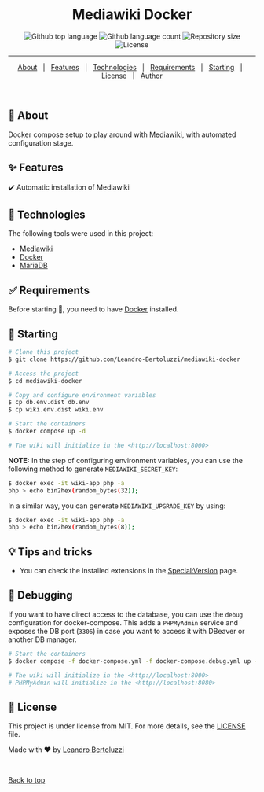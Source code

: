 <h1 align="center">Mediawiki Docker</h1>

<p align="center">
  <img alt="Github top language" src="https://img.shields.io/github/languages/top/Leandro-Bertoluzzi/mediawiki-docker?color=56BEB8">

  <img alt="Github language count" src="https://img.shields.io/github/languages/count/Leandro-Bertoluzzi/mediawiki-docker?color=56BEB8">

  <img alt="Repository size" src="https://img.shields.io/github/repo-size/Leandro-Bertoluzzi/mediawiki-docker?color=56BEB8">

  <img alt="License" src="https://img.shields.io/github/license/Leandro-Bertoluzzi/mediawiki-docker?color=56BEB8">
</p>

<hr>

<p align="center">
  <a href="#dart-about">About</a> &#xa0; | &#xa0; 
  <a href="#sparkles-features">Features</a> &#xa0; | &#xa0;
  <a href="#rocket-technologies">Technologies</a> &#xa0; | &#xa0;
  <a href="#white_check_mark-requirements">Requirements</a> &#xa0; | &#xa0;
  <a href="#checkered_flag-starting">Starting</a> &#xa0; | &#xa0;
  <a href="#memo-license">License</a> &#xa0; | &#xa0;
  <a href="https://github.com/Leandro-Bertoluzzi" target="_blank">Author</a>
</p>

<br>

## :dart: About
Docker compose setup to play around with [Mediawiki](https://www.mediawiki.org/wiki/MediaWiki), with automated configuration stage.

## :sparkles: Features
:heavy_check_mark: Automatic installation of Mediawiki 

## :rocket: Technologies
The following tools were used in this project:

- [Mediawiki](https://www.mediawiki.org/wiki/MediaWiki)
- [Docker](https://www.docker.com/)
- [MariaDB](https://mariadb.org/ )

## :white_check_mark: Requirements
Before starting :checkered_flag:, you need to have [Docker](https://www.docker.com/) installed.

## :checkered_flag: Starting
```bash
# Clone this project
$ git clone https://github.com/Leandro-Bertoluzzi/mediawiki-docker

# Access the project
$ cd mediawiki-docker

# Copy and configure environment variables
$ cp db.env.dist db.env
$ cp wiki.env.dist wiki.env

# Start the containers
$ docker compose up -d

# The wiki will initialize in the <http://localhost:8000>
```

**NOTE:** In the step of configuring environment variables, you can use the following method to generate `MEDIAWIKI_SECRET_KEY`:

```bash
$ docker exec -it wiki-app php -a
php > echo bin2hex(random_bytes(32));
```

In a similar way, you can generate `MEDIAWIKI_UPGRADE_KEY` by using:

```bash
$ docker exec -it wiki-app php -a
php > echo bin2hex(random_bytes(8));
```

## :bulb: Tips and tricks

- You can check the installed extensions in the [Special:Version](http://localhost:8000/index.php/Special:Version) page.

## :wrench: Debugging

If you want to have direct access to the database, you can use the `debug` configuration for docker-compose.
This adds a `PHPMyAdmin` service and exposes the DB port (`3306`) in case you want to access it with DBeaver or another DB manager.

```bash
# Start the containers
$ docker compose -f docker-compose.yml -f docker-compose.debug.yml up -d

# The wiki will initialize in the <http://localhost:8000>
# PHPMyAdmin will initialize in the <http://localhost:8080>
```

## :memo: License
This project is under license from MIT. For more details, see the [LICENSE](LICENSE.md) file.


Made with :heart: by <a href="https://github.com/Leandro-Bertoluzzi" target="_blank">Leandro Bertoluzzi</a>

&#xa0;

<a href="#top">Back to top</a>
